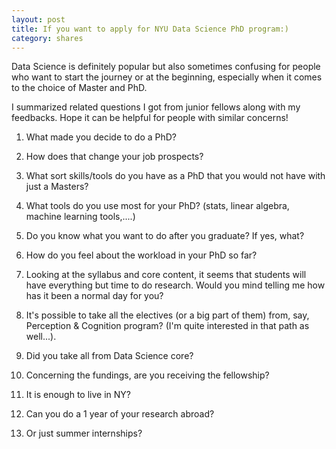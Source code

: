 ```yaml
---
layout: post
title: If you want to apply for NYU Data Science PhD program:)
category: shares
---
```


Data Science is definitely popular but also sometimes confusing for people who want to start the journey or at the beginning, especially when it comes to the choice of Master and PhD. 

I summarized related questions I got from junior fellows along with my feedbacks. Hope it can be helpful for people with similar concerns!

1. What made you decide to do a PhD? 


2. How does that change your job prospects?

3. What sort skills/tools do you have as a PhD that you would not have with just a Masters?
4. What tools do you use most for your PhD? (stats, linear algebra, machine learning tools,....)
5. Do you know what you want to do after you graduate? If yes, what?

6. How do you feel about the workload in your PhD so far? 

7. Looking at the syllabus and core content, it seems that students will have everything but time to do research. Would you mind telling me how has it been a normal day for you? 

8. It's possible to take all the electives (or a big part of them) from, say, Perception & Cognition program? (I'm quite interested in that path as well...). 

9. Did you take all from Data Science core?

10. Concerning the fundings, are you receiving the fellowship? 

11. It is enough to live in NY?

12. Can you do a 1 year of your research abroad? 

13. Or just summer internships?
